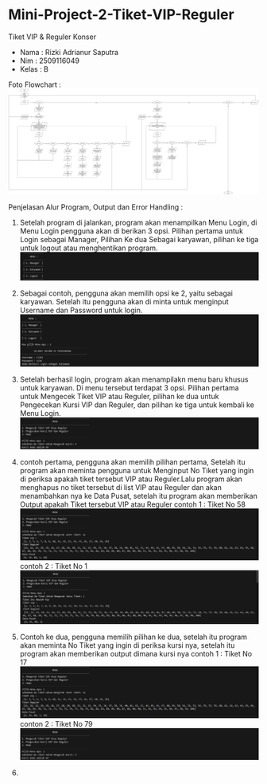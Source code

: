 # Mini-Project-2-Tiket-VIP-Reguler
Tiket VIP & Reguler Konser

- Nama  : Rizki Adrianur Saputra
- Nim   : 2509116049
- Kelas : B

Foto Flowchart :
![img alt](https://github.com/rizkiadrianurs/Mini-Project-2-Tiket-VIP-Reguler/blob/2b6a0a2099cd5cae24cd4361ab1ba0220a3a6555/Flowchat%20MnPro%202%20Rizki.jpg)

Penjelasan Alur Program, Output dan Error Handling :

1. Setelah program di jalankan, program akan menampilkan Menu Login, di Menu Login pengguna akan di berikan 3 opsi. Pilihan pertama untuk Login sebagai Manager, Pilihan Ke dua Sebagai karyawan, pilihan ke tiga untuk logout atau menghentikan program.
![img alt](https://github.com/rizkiadrianurs/Mini-Project-2-Tiket-VIP-Reguler/blob/2b6a0a2099cd5cae24cd4361ab1ba0220a3a6555/Screenshot%202025-09-28%20201148.png)

2. Sebagai contoh, pengguna akan memilih opsi ke 2, yaitu sebagai karyawan. Setelah itu pengguna akan di minta untuk menginput Username dan Password untuk login.
![img alt](https://github.com/rizkiadrianurs/Mini-Project-2-Tiket-VIP-Reguler/blob/2b6a0a2099cd5cae24cd4361ab1ba0220a3a6555/Screenshot%202025-09-28%20201217.png)

3. Setelah berhasil login, program akan menampilakn menu baru khusus untuk karyawan. Di menu tersebut terdapat 3 opsi. Pilihan pertama untuk Mengecek Tiket VIP atau Reguler, pilihan ke dua untuk Pengecekan Kursi VIP dan Reguler, dan pilihan ke tiga untuk kembali ke Menu Login.
![img alt](https://github.com/rizkiadrianurs/Mini-Project-2-Tiket-VIP-Reguler/blob/2b6a0a2099cd5cae24cd4361ab1ba0220a3a6555/Screenshot%202025-09-28%20201529.png)

4. contoh pertama, pengguna akan memilih pilihan pertama, Setelah itu program akan meminta pengguna untuk Menginput No Tiket yang ingin di periksa apakah tiket tersebut VIP atau Reguler.Lalu program akan menghapus no tiket tersebut di list VIP atau Reguler dan akan menambahkan nya ke Data Pusat, setelah itu program akan memberikan Output apakah Tiket tersebut VIP atau Reguler
contoh 1 : Tiket No 58
![img alt](https://github.com/rizkiadrianurs/Mini-Project-2-Tiket-VIP-Reguler/blob/e35722d0c34afe91578c7f4f344ac99e541dc957/Screenshot%202025-09-28%20201436.png)
contoh 2 : Tiket No 1
![img alt](https://github.com/rizkiadrianurs/Mini-Project-2-Tiket-VIP-Reguler/blob/2b6a0a2099cd5cae24cd4361ab1ba0220a3a6555/Screenshot%202025-09-28%20201304.png)
 
6. Contoh ke dua, pengguna memilih pilihan ke dua, setelah itu program akan meminta No Tiket yang ingin di periksa kursi nya, setelah itu program akan memberikan output dimana kursi nya
contoh 1 : Tiket No 17
![img alt](https://github.com/rizkiadrianurs/Mini-Project-2-Tiket-VIP-Reguler/blob/2b6a0a2099cd5cae24cd4361ab1ba0220a3a6555/Screenshot%202025-09-28%20201436.png)
conton 2 : Tiket No 79
![img alt](https://github.com/rizkiadrianurs/Mini-Project-2-Tiket-VIP-Reguler/blob/2b6a0a2099cd5cae24cd4361ab1ba0220a3a6555/Screenshot%202025-09-28%20201529.png
)

7. 
